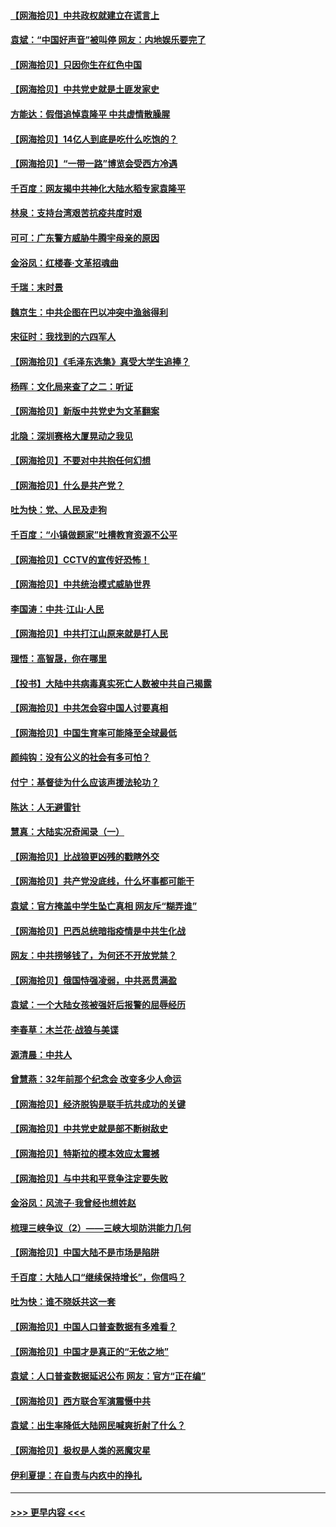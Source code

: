#### [【网海拾贝】中共政权就建立在谎言上](../pages/nsc993/n12981880.md?t=05290852) 
#### [袁斌：“中国好声音”被叫停 网友：内地娱乐要完了](../pages/nsc993/n12981826.md?t=05290852) 
#### [【网海拾贝】只因你生在红色中国](../pages/nsc993/n12979096.md?t=05290852) 
#### [【网海拾贝】中共党史就是土匪发家史](../pages/nsc993/n12976478.md?t=05290852) 
#### [方能达：假借追悼袁隆平 中共虚情散臊腥](../pages/nsc993/n12976396.md?t=05290852) 
#### [【网海拾贝】14亿人到底是吃什么吃饱的？](../pages/nsc993/n12974125.md?t=05290852) 
#### [【网海拾贝】“一带一路”博览会受西方冷遇](../pages/nsc993/n12971787.md?t=05290852) 
#### [千百度：网友揭中共神化大陆水稻专家袁隆平](../pages/nsc993/n12971733.md?t=05290852) 
#### [林泉：支持台湾艰苦抗疫共度时艰](../pages/nsc993/n12971350.md?t=05290852) 
#### [可可：广东警方威胁牛腾宇母亲的原因](../pages/nsc993/n12971100.md?t=05290852) 
#### [金浴凤：红楼春·文革招魂曲](../pages/nsc993/n12970354.md?t=05290852) 
#### [千瑞：末时景](../pages/nsc993/n12970337.md?t=05290852) 
#### [魏京生：中共企图在巴以冲突中渔翁得利](../pages/nsc993/n12970286.md?t=05290852) 
#### [宋征时：我找到的六四军人](../pages/nsc993/n12970213.md?t=05290852) 
#### [【网海拾贝】《毛泽东选集》真受大学生追捧？](../pages/nsc993/n12968779.md?t=05290852) 
#### [杨晖：文化局来查了之二：听证](../pages/nsc993/n12966528.md?t=05290852) 
#### [【网海拾贝】新版中共党史为文革翻案](../pages/nsc993/n12967526.md?t=05290852) 
#### [北隐：深圳赛格大厦晃动之我见](../pages/nsc993/n12967393.md?t=05290852) 
#### [【网海拾贝】不要对中共抱任何幻想](../pages/nsc993/n12965222.md?t=05290852) 
#### [【网海拾贝】什么是共产党？](../pages/nsc993/n12962781.md?t=05290852) 
#### [吐为快：党、人民及走狗](../pages/nsc993/n12962747.md?t=05290852) 
#### [千百度：“小镇做题家”吐槽教育资源不公平](../pages/nsc993/n12962705.md?t=05290852) 
#### [【网海拾贝】CCTV的宣传好恐怖！](../pages/nsc993/n12959984.md?t=05290852) 
#### [【网海拾贝】中共统治模式威胁世界](../pages/nsc993/n12957622.md?t=05290852) 
#### [李国涛：中共‧江山‧人民](../pages/nsc993/n12957502.md?t=05290852) 
#### [【网海拾贝】中共打江山原来就是打人民](../pages/nsc993/n12954345.md?t=05290852) 
#### [理悟：高智晟，你在哪里](../pages/nsc993/n12953115.md?t=05290852) 
#### [【投书】大陆中共病毒真实死亡人数被中共自己揭露](../pages/nsc993/n12953050.md?t=05290852) 
#### [【网海拾贝】中共怎会容中国人讨要真相](../pages/nsc993/n12952161.md?t=05290852) 
#### [【网海拾贝】中国生育率可能降至全球最低](../pages/nsc993/n12948793.md?t=05290852) 
#### [颜纯钩：没有公义的社会有多可怕？](../pages/nsc993/n12947626.md?t=05290852) 
#### [付宁：基督徒为什么应该声援法轮功？](../pages/nsc993/n12947233.md?t=05290852) 
#### [陈达：人无避雷针](../pages/nsc993/n12947098.md?t=05290852) 
#### [慧真：大陆实况奇闻录（一）](../pages/nsc993/n12945811.md?t=05290852) 
#### [【网海拾贝】比战狼更凶残的戳瞎外交](../pages/nsc993/n12945717.md?t=05290852) 
#### [【网海拾贝】共产党没底线，什么坏事都可能干](../pages/nsc993/n12942090.md?t=05290852) 
#### [袁斌：官方掩盖中学生坠亡真相 网友斥“糊弄谁”](../pages/nsc993/n12942029.md?t=05290852) 
#### [【网海拾贝】巴西总统暗指疫情是中共生化战](../pages/nsc993/n12938999.md?t=05290852) 
#### [网友：中共捞够钱了，为何还不开放党禁？](../pages/nsc993/n12938952.md?t=05290852) 
#### [【网海拾贝】俄国恃强凌弱，中共恶贯满盈](../pages/nsc993/n12936626.md?t=05290852) 
#### [袁斌：一个大陆女孩被强奸后报警的屈辱经历](../pages/nsc993/n12936547.md?t=05290852) 
#### [李春草：木兰花·战狼与美谍](../pages/nsc993/n12935995.md?t=05290852) 
#### [源清晨：中共人](../pages/nsc993/n12935589.md?t=05290852) 
#### [曾慧燕：32年前那个纪念会 改变多少人命运](../pages/nsc993/n12934233.md?t=05290852) 
#### [【网海拾贝】经济脱钩是联手抗共成功的关键](../pages/nsc993/n12934176.md?t=05290852) 
#### [【网海拾贝】中共党史就是部不断树敌史](../pages/nsc993/n12932844.md?t=05290852) 
#### [【网海拾贝】特斯拉的模本效应太震撼](../pages/nsc993/n12925626.md?t=05290852) 
#### [【网海拾贝】与中共和平竞争注定要失败](../pages/nsc993/n12923326.md?t=05290852) 
#### [金浴凤：风流子‧我曾经也想姓赵](../pages/nsc993/n12920911.md?t=05290852) 
#### [梳理三峡争议（2）——三峡大坝防洪能力几何](../pages/nsc993/n12920173.md?t=05290852) 
#### [【网海拾贝】中国大陆不是市场是陷阱](../pages/nsc993/n12920143.md?t=05290852) 
#### [千百度：大陆人口“继续保持增长”，你信吗？](../pages/nsc993/n12918946.md?t=05290852) 
#### [吐为快：谁不晓妖共这一套](../pages/nsc993/n12918941.md?t=05290852) 
#### [【网海拾贝】中国人口普查数据有多难看？](../pages/nsc993/n12917822.md?t=05290852) 
#### [【网海拾贝】中国才是真正的“无依之地”](../pages/nsc993/n12915845.md?t=05290852) 
#### [袁斌：人口普查数据延迟公布 网友：官方“正在编”](../pages/nsc993/n12915748.md?t=05290852) 
#### [【网海拾贝】西方联合军演震慑中共](../pages/nsc993/n12913466.md?t=05290852) 
#### [袁斌：出生率降低大陆网民喊爽折射了什么？](../pages/nsc993/n12913365.md?t=05290852) 
#### [【网海拾贝】极权是人类的恶魔灾星](../pages/nsc993/n12910697.md?t=05290852) 
#### [伊利夏提：在自责与内疚中的挣扎](../pages/nsc993/n12910493.md?t=05290852) 

----
#### [ >>> 更早内容 <<< ](../indexes/nsc993-earlier.md)
